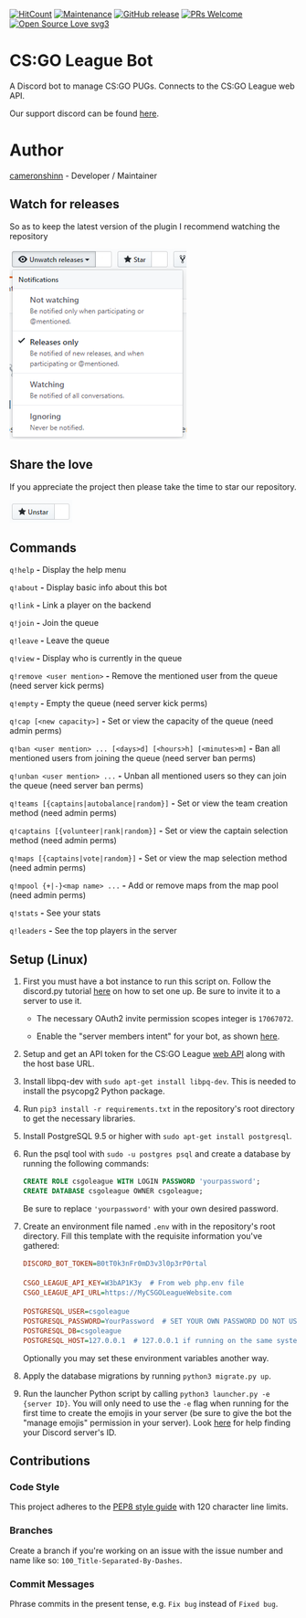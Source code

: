 [![HitCount](http://hits.dwyl.io/csgo-league/csgo-league-bot.svg)](http://hits.dwyl.io/csgo-league/csgo-league-bot)
[![Maintenance](https://img.shields.io/badge/Maintained%3F-yes-green.svg)](https://github.com/csgo-league/csgo-league-bot/graphs/commit-activity)
[![GitHub release](https://img.shields.io/github/release/csgo-league/csgo-league-bot.svg)](https://github.com/csgo-league/csgo-league-bot/releases/)
[![PRs Welcome](https://img.shields.io/badge/PRs-welcome-brightgreen.svg?style=flat-square)](http://makeapullrequest.com)
[![Open Source Love svg3](https://badges.frapsoft.com/os/v3/open-source.svg?v=103)](https://github.com/csgo-league)

# CS:GO League Bot
A Discord bot to manage CS:GO PUGs. Connects to the CS:GO League web API.

Our support discord can be found [here](https://discord.gg/b5MhANU).

# Author
[cameronshinn](https://github.com/cameronshinn) - Developer / Maintainer

## Watch for releases

So as to keep the latest version of the plugin I recommend watching the repository

![Watch releases](https://github.com/b3none/gdprconsent/raw/development/.github/README_ASSETS/watch_releases.png)

## Share the love

If you appreciate the project then please take the time to star our repository.

![Star us](https://github.com/b3none/gdprconsent/raw/development/.github/README_ASSETS/star_us.png)

## Commands
`q!help` **-** Display the help menu<br>

`q!about` **-** Display basic info about this bot<br>

`q!link` **-** Link a player on the backend<br>

`q!join` **-** Join the queue<br>

`q!leave` **-** Leave the queue<br>

`q!view` **-** Display who is currently in the queue<br>

`q!remove <user mention>` **-** Remove the mentioned user from the queue (need server kick perms)<br>

`q!empty` **-** Empty the queue (need server kick perms)<br>

`q!cap [<new capacity>]` **-** Set or view the capacity of the queue (need admin perms)<br>

`q!ban <user mention> ... [<days>d] [<hours>h] [<minutes>m]` **-** Ban all mentioned users from joining the queue (need server ban perms)<br>

`q!unban <user mention> ...` **-** Unban all mentioned users so they can join the queue (need server ban perms)<br>

`q!teams [{captains|autobalance|random}]` **-** Set or view the team creation method (need admin perms)<br>

`q!captains [{volunteer|rank|random}]` **-** Set or view the captain selection method (need admin perms)<br>

`q!maps [{captains|vote|random}]` **-** Set or view the map selection method (need admin perms)<br>

`q!mpool {+|-}<map name> ...` **-** Add or remove maps from the map pool (need admin perms)<br>

`q!stats` **-** See your stats<br>

`q!leaders` **-** See the top players in the server<br>

## Setup (Linux)
1. First you must have a bot instance to run this script on. Follow the discord.py tutorial [here](https://discordpy.readthedocs.io/en/latest/discord.html) on how to set one up. Be sure to invite it to a server to use it.

   * The necessary OAuth2 invite permission scopes integer is `17067072`.

   * Enable the "server members intent" for your bot, as shown [here](https://discordpy.readthedocs.io/en/latest/intents.html#privileged-intents).

2. Setup and get an API token for the CS:GO League [web API](https://github.com/csgo-league/csgo-league-web) along with the host base URL.

3. Install libpq-dev with `sudo apt-get install libpq-dev`. This is needed to install the psycopg2 Python package.

4. Run `pip3 install -r requirements.txt` in the repository's root directory to get the necessary libraries.

5. Install PostgreSQL 9.5 or higher with `sudo apt-get install postgresql`.

6. Run the psql tool with `sudo -u postgres psql` and create a database by running the following commands:

    ```sql
    CREATE ROLE csgoleague WITH LOGIN PASSWORD 'yourpassword';
    CREATE DATABASE csgoleague OWNER csgoleague;
    ```

    Be sure to replace `'yourpassword'` with your own desired password.

7. Create an environment file named `.env` with in the repository's root directory. Fill this template with the requisite information you've gathered:

    ```ini
    DISCORD_BOT_TOKEN=B0tT0k3nFr0mD3v3l0p3rP0rtal

    CSGO_LEAGUE_API_KEY=W3bAP1K3y  # From web php.env file
    CSGO_LEAGUE_API_URL=https://MyCSGOLeagueWebsite.com

    POSTGRESQL_USER=csgoleague
    POSTGRESQL_PASSWORD=YourPassword  # SET YOUR OWN PASSWORD DO NOT USE THIS
    POSTGRESQL_DB=csgoleague
    POSTGRESQL_HOST=127.0.0.1  # 127.0.0.1 if running on the same system as the bot
    ```

    Optionally you may set these environment variables another way.

8. Apply the database migrations by running `python3 migrate.py up`.

9. Run the launcher Python script by calling `python3 launcher.py -e {server ID}`. You will only need to use the `-e` flag when running for the first time to create the emojis in your server (be sure to give the bot the "manage emojis" permission in your server). Look [here](https://support.discord.com/hc/en-us/articles/206346498-Where-can-I-find-my-User-Server-Message-ID-#) for help finding your Discord server's ID.

## Contributions

### Code Style
This project adheres to the [PEP8 style guide](https://www.python.org/dev/peps/pep-0008/) with 120 character line limits.

### Branches
Create a branch if you're working on an issue with the issue number and name like so: `100_Title-Separated-By-Dashes`.

### Commit Messages
Phrase commits in the present tense, e.g. `Fix bug` instead of `Fixed bug`.
